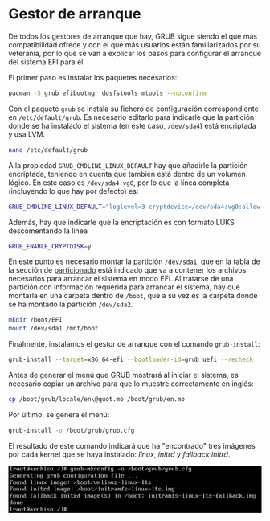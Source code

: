 # Gestor de arranque

De todos los gestores de arranque que hay, GRUB sigue siendo el que más compatibilidad ofrece y con el que más usuarios están familiarizados por su veteranía, por lo que se van a explicar los pasos para configurar el arranque del sistema EFI para él.

El primer paso es instalar los paquetes necesarios:

```bash
pacman -S grub efibootmgr dosfstools mtools --noconfirm
```

Con el paquete `grub` se instala su fichero de configuración correspondiente en `/etc/default/grub`. Es necesario editarlo para indicarle que la partición donde se ha instalado el sistema (en este caso, `/dev/sda4`) está encriptada y usa LVM.

```bash
nano /etc/default/grub
```

A la propiedad `GRUB_CMDLINE_LINUX_DEFAULT` hay que añadirle la partición encriptada, teniendo en cuenta que también está dentro de un volumen lógico. En este caso es `/dev/sda4:vg0`, por lo que la línea completa (incluyendo lo que hay por defecto) es:

```bash
GRUB_CMDLINE_LINUX_DEFAULT="loglevel=3 cryptdevice=/dev/sda4:vg0:allow-discards quiet"
```

Además, hay que indicarle que la encriptación es con formato LUKS descomentando la línea

```bash
GRUB_ENABLE_CRYPTDISK=y
```

En este punto es necesario montar la partición `/dev/sda1`, que en la tabla de la sección de [particionado](../install/particionado.md) está indicado que va a contener los archivos necesarios para arrancar el sistema en modo EFI. Al tratarse de una partición con información requerida para arrancar el sistema, hay que montarla en una carpeta dentro de `/boot`, que a su vez es la carpeta donde se ha montado la partición `/dev/sda2`.

```bash
mkdir /boot/EFI
mount /dev/sda1 /mnt/boot
```

Finalmente, instalamos el gestor de arranque con el comando `grub-install`:

```bash
grub-install --target=x86_64-efi --bootloader-id=grub_uefi --recheck
```

Antes de generar el menú que GRUB mostrará al iniciar el sistema, es necesario copiar un archivo para que lo muestre correctamente en inglés:

```bash
cp /boot/grub/locale/en\@quot.mo /boot/grub/en.mo
```

Por último, se genera el menú:

```bash
grub-install -o /boot/grub/grub.cfg
```

El resultado de este comando indicará que ha "encontrado" tres imágenes por cada kernel que se haya instalado: *linux*, *initrd* y *fallback initrd*.

![Resultado de la configuración de GRUB](../images/grub-mkconfig.png)

